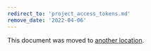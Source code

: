 ```yaml
---
redirect_to: 'project_access_tokens.md'
remove_date: '2022-04-06'
---
```


This document was moved to [another location](project_access_tokens.md).

<!-- This redirect file can be deleted after <2022-04-06>. -->
<!-- Before deletion, see: https://docs.gitlab.com/ee/development/documentation/#move-or-rename-a-page -->
